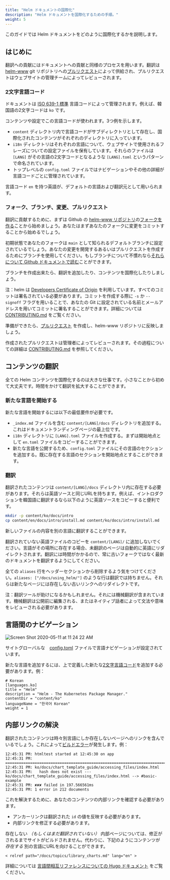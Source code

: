 ```yaml
---
title: "Helm ドキュメントの国際化"
description: "Helm ドキュメントを国際化するための手順。"
weight: 5
---
```


このガイドでは Helm ドキュメントをどのように国際化するかを説明します。

## はじめに

翻訳への貢献にはドキュメントへの貢献と同様のプロセスを用います。翻訳は [helm-www](https://github.com/helm/helm-www) git リポジトリへの[プルリクエスト](https://help.github.com/ja/github/collaborating-with-issues-and-pull-requests/about-pull-requests)によって供給され、プルリクエストはウェブサイトの管理チームによってレビューされます。

### 2文字言語コード

ドキュメントは [ISO 639-1
標準](https://www.loc.gov/standards/iso639-2/php/code_list.php) 言語コードによって管理されます。例えば、韓国語の2文字コードは `ko` です。

コンテンツや設定でこの言語コードが使われます。3つ例を示します。

- `content` ディレクトリ内で言語コードがサブディレクトリとして存在し、国際化されたコンテンツがそれぞれのディレクトリに入っています。
- `i18n` ディレクトリはそれぞれの言語について、ウェブサイトで使用されるフレーズについての設定ファイルを保有しています。それらのファイルは `[LANG]` がその言語の2文字コードとなるような `[LANG].toml` というパターンで命名されています。
- トップレベルの `config.toml` ファイルではナビゲーションやその他の詳細が言語コードごとに管理されています。

言語コード `en` を持つ英語が、デフォルトの言語および翻訳元として用いられます。

### フォーク、ブランチ、変更、プルリクエスト

翻訳に貢献するために、まずは Github の [helm-www リポジトリ](https://github.com/helm/helm-www)の[フォークを作る](https://help.github.com/ja/github/getting-started-with-github/fork-a-repo)ことから始めましょう。あなたはまずあなたのフォークに変更をコミットすることから始めるでしょう。

初期状態であなたのフォークは `main` として知られるデフォルトブランチに設定されているでしょう。あなたの変更を開発するあるいはプルリクエストを作成するためにブランチを使用してください。もしブランチについて不慣れなら[それらについて Github ドキュメントで読む](https://help.github.com/ja/github/collaborating-with-issues-and-pull-requests/about-branches)ことができます。

ブランチを作成出来たら、翻訳を追加したり、コンテンツを国際化したりしましょう。

注：helm は [Developers Certificate of
Origin](https://developercertificate.org/) を利用しています。すべてのコミットは署名されている必要があります。コミットを作成する際に `-s` か `--signoff` フラグを用いることで、あなたの Git に設定されている名前とメールアドレスを用いてコミットに署名することができます。詳細については [CONTRIBUTING.md](https://github.com/helm/helm-www/blob/main/CONTRIBUTING.md#sign-your-work) をご覧ください。

準備ができたら、[プルリクエスト](https://help.github.com/ja/github/collaborating-with-issues-and-pull-requests/about-pull-requests) を作成し、helm-www リポジトリに反映しましょう。

作成されたプルリクエストは管理者によってレビューされます。その過程についての詳細は [CONTRIBUTING.md](https://github.com/helm/helm-www/blob/main/CONTRIBUTING.md) を参照してください。

## コンテンツの翻訳

全ての Helm コンテンツを国際化するのは大きな仕事です。小さなことから初めて大丈夫です。時間をかけて翻訳を拡大することができます。

### 新たな言語を開始する

新たな言語を開始するには以下の最低要件が必要です。

- `_index.md` ファイルを含む `content/[LANG]/docs` ディレクトリを追加する。これはドキュメントランディングページの最上位です。
- `i18n` ディレクトリに `[LANG].toml` ファイルを作成する。まずは開始地点として `en.toml` ファイルをコピーすることができます。
- 新たな言語を公開するため、`config.toml` ファイルにその言語のセクションを追加する。既に存在する言語のセクションを開始地点とすることができます。

### 翻訳

翻訳されたコンテンツは `content/[LANG]/docs` ディレクトリ内に存在する必要があります。それらは英語ソースと同じURLを持ちます。例えば、イントロダクションを韓国語に翻訳するなら以下のように英語ソースをコピーすると便利です。

```sh
mkdir -p content/ko/docs/intro
cp content/en/docs/intro/install.md content/ko/docs/intro/install.md
```

新しいファイルの内容を別の言語に翻訳することができます。

翻訳されていない英語ファイルのコピーを `content/[LANG]/` に追加しないでください。言語がその場所に存在する場合、未翻訳のページは自動的に英語にリダイレクトされます。翻訳には時間がかかるので、常に古いフォークではなく最新のドキュメントを翻訳するようにしてください。

全ての `aliases` 行をヘッダーセクションから削除するよう気をつけてください。`aliases: ["/docs/using_helm/"]` のような行は翻訳では持ちません。それらは新たなページには存在しない古いリンクへのリダイレクトです。

注：翻訳ツールが助けになるかもしれません。それには機械翻訳が含まれています。機械翻訳は公開前に編集される、またはネイティブ話者によって文法や意味をレビューされる必要があります。

## 言語間のナビゲーション

![Screen Shot 2020-05-11 at 11 24 22
AM](https://user-images.githubusercontent.com/686194/81597103-035de600-937a-11ea-9834-cd9dcef4e914.png)

サイトグローバルな　[config.toml](https://github.com/helm/helm-www/blob/main/config.toml#L83L89) ファイルで言語ナビゲーションが設定されています。

新たな言語を追加するには、上で定義した新たな[2文字言語コード](./localization/#2文字言語コード)を追加する必要があります。例：

```
# Korean
[languages.ko]
title = "Helm"
description = "Helm - The Kubernetes Package Manager."
contentDir = "content/ko"
languageName = "한국어 Korean"
weight = 1
```

## 内部リンクの解決

翻訳されたコンテンツは時々別言語にしか存在しないページへのリンクを含んでいるでしょう。これによって[ビルドエラー](https://app.netlify.com/sites/helm-merge/deploys)が発生します。例：

```
12:45:31 PM: htmltest started at 12:45:30 on app
12:45:31 PM: ========================================================================
12:45:31 PM: ko/docs/chart_template_guide/accessing_files/index.html
12:45:31 PM:   hash does not exist --- ko/docs/chart_template_guide/accessing_files/index.html --> #basic-example
12:45:31 PM: ✘✘✘ failed in 197.566561ms
12:45:31 PM: 1 error in 212 documents
```

これを解決するために、あなたのコンテンツの内部リンクを確認する必要があります。

* アンカーリンクは翻訳された `id` の値を反映する必要があります。
* 内部リンクを修正する必要があります。

存在しない _（もしくはまだ翻訳されていない）_ 内部ページについては、修正がされるまでサイトがビルドされません。代わりに、下記のようにコンテンツが _存在する_ 別の言語にURLを向けることができます。


`< relref path="/docs/topics/library_charts.md" lang="en" >`

詳細については [言語間相互リファレンスについての Hugo ドキュメント](https://gohugo.io/content-management/cross-references/#link-to-another-language-version) をご覧ください。
